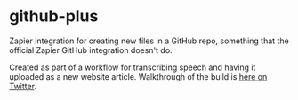 # github-plus

Zapier integration for creating new files in a GitHub repo, something that the official Zapier GitHub integration doesn't do.

Created as part of a workflow for transcribing speech and having it uploaded as a new website article. Walkthrough of the build is [here on Twitter](https://twitter.com/shaisc/status/1325107398982459392).
